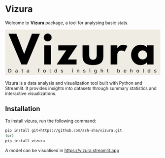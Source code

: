 # Vizura

Welcome to **Vizura** package, a tool for analysing basic stats.

![Vizura Logo](https://raw.githubusercontent.com/ash-sha/vizura/refs/heads/main/logo.png)



Vizura is a data analysis and visualization tool built with Python and Streamlit. It provides insights into datasets through summary statistics and interactive visualizations.

## Installation

To install vizura, run the following command:

```bash
pip install git+https://github.com/ash-sha/vizura.git
(or)
pip install vizura
```

A model can be visualised in https://vizura.streamlit.app